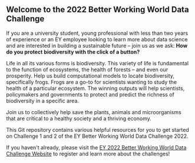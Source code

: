 ## Welcome to the 2022 Better Working World Data Challenge
If you are a university student, young professional with less than two years of experience or an EY employee looking to learn more about data science and are interested in building a sustainable future – join us as we ask: **How do you protect biodiversity with the click of a button?**

Life in all its various forms is biodiversity. This variety of life is fundamental to the function of ecosystems, the health of forests – and even our prosperity. Help us build computational models to locate biodiversity, specifically frogs. Frogs are a go-to for scientists wanting to study the health of a particular ecosystem. The winning outputs will help scientists, policymakers and governments to protect and predict the richness of biodiversity in a specific area.

Join us to collectively help save the plants, animals and microorganisms that are critical to a healthy society and a thriving economy.

This Git repository contains various helpful resources for you to get started on Challenge 1 and 2 of the EY Better Working World Data Challenge 2022.

If you haven't already, please visit the [EY 2022 Better Working World Data Challenge Website](https://challenge.ey.com/) to register and learn more about the challenges!
